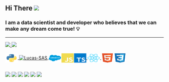 ## Hi There <img src="https://emojis.slackmojis.com/emojis/images/1482947228/1532/lightsaber.png?1482947228"/>
### I am a data scientist and developer who believes that we can make any dream come true! :bulb:
---
 <div>
  <a href="https://github.com/lfhillesheim">
  <img height="180em" src="https://github-readme-stats.vercel.app/api?username=lfhillesheim&show_icons=true&theme=dracula&include_all_commits=true&count_private=true"/>
  <img height="180em" src="https://github-readme-stats.vercel.app/api/top-langs/?username=lfhillesheim&layout=compact&langs_count=16&theme=dracula"/>
</div>
<div style="display: inline_block"><br>
  <img align="center" alt="Lucas-Python" height="30" width="40" src="https://raw.githubusercontent.com/devicons/devicon/master/icons/python/python-original.svg"> <img align="center" alt="Lucas-SAS" height="30" width="40" src="https://www.vectorlogo.zone/logos/sas/sas-icon.svg">  <img align="center" alt="Lucas-Salesforce" height="30" width="40" src="https://raw.githubusercontent.com/devicons/devicon/master/icons/salesforce/salesforce-original.svg"><img align="center" alt="Lucas-Js" height="30" width="40" src="https://raw.githubusercontent.com/devicons/devicon/master/icons/javascript/javascript-plain.svg"><img align="center" alt="Lucas-Ts" height="30" width="40" src="https://raw.githubusercontent.com/devicons/devicon/master/icons/typescript/typescript-plain.svg"> <img align="center" alt="Lucas-React" height="30" width="40" src="https://raw.githubusercontent.com/devicons/devicon/master/icons/react/react-original.svg"> <img align="center" alt="Lucas-HTML" height="30" width="40" src="https://raw.githubusercontent.com/devicons/devicon/master/icons/html5/html5-original.svg"><img align="center" alt="Lucas-CSS" height="30" width="40" src="https://raw.githubusercontent.com/devicons/devicon/master/icons/css3/css3-original.svg">
 
 
 
 
</div>
  
  ##
 
<div> 
  <a href="https://www.instagram.com/lucas_hillesheim/" target="_blank"><img src="https://img.shields.io/badge/-Instagram-%23E4405F?style=for-the-badge&logo=instagram&logoColor=white" target="_blank"></a>
 <a href="https://discordapp.com/users/433435878959087635" target="_blank"><img src="https://img.shields.io/badge/Discord-7289DA?style=for-the-badge&logo=discord&logoColor=white" target="_blank"></a> 
  <a href = "mailto:lucas.ferreira.hillesheim@gmail.com"><img src="https://img.shields.io/badge/-Gmail-%23333?style=for-the-badge&logo=gmail&logoColor=white" target="_blank"></a>
  <a href="https://www.linkedin.com/in/lfhillesheim/" target="_blank"><img src="https://img.shields.io/badge/Spotify-1ED760?&style=for-the-badge&logo=spotify&logoColor=white" target="_blank"></a> 
  <a href = "https://open.spotify.com/user/lucas.ferreira.hillesheim"><img src="https://img.shields.io/badge/-Gmail-%23333?style=for-the-badge&logo=gmail&logoColor=white" target="_blank"></a> <a href = "https://open.spotify.com/user/lucas.ferreira.hillesheim"><img src="https://img.shields.io/badge/-Gmail-%23333?style=for-the-badge&logo=gmail&logoColor=white" target="_blank"></a>
 
</div>

